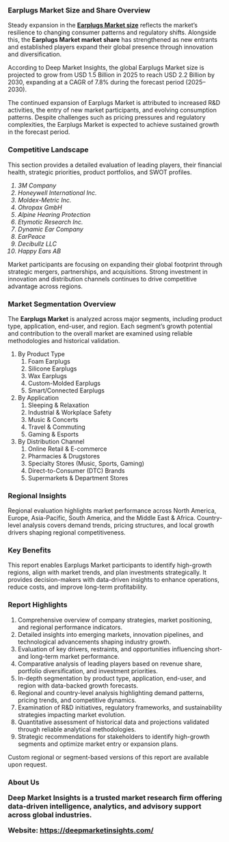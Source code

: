<h3>Earplugs Market Size and Share Overview</h3>
<p>Steady expansion in the <a href="https://deepmarketinsights.com/report/earplugs-market-research-report"><strong>Earplugs Market size</strong></a> reflects the market&rsquo;s resilience to changing consumer patterns and regulatory shifts. Alongside this, the <strong>Earplugs Market market share</strong> has strengthened as new entrants and established players expand their global presence through innovation and diversification.</p>
<p>According to Deep Market Insights, the global Earplugs Market  size is projected to grow from USD 1.5 Billion in 2025 to reach USD 2.2 Billion by 2030, expanding at a CAGR of 7.8% during the forecast period (2025–2030).</p>
<p>The continued expansion of Earplugs Market is attributed to increased R&amp;D activities, the entry of new market participants, and evolving consumption patterns. Despite challenges such as pricing pressures and regulatory complexities, the Earplugs Market is expected to achieve sustained growth in the forecast period.</p>
<h3>Competitive Landscape</h3>
<p>This section provides a detailed evaluation of leading players, their financial health, strategic priorities, product portfolios, and SWOT profiles.</p>
<p><em><ol>
<li>3M Company</li>
<li>Honeywell International Inc.</li>
<li>Moldex-Metric Inc.</li>
<li>Ohropax GmbH</li>
<li>Alpine Hearing Protection</li>
<li>Etymotic Research Inc.</li>
<li>Dynamic Ear Company</li>
<li>EarPeace</li>
<li>Decibullz LLC</li>
<li>Happy Ears AB</li>
</ol></em></p>
<p>Market participants are focusing on expanding their global footprint through strategic mergers, partnerships, and acquisitions. Strong investment in innovation and distribution channels continues to drive competitive advantage across regions.</p>
<h3>Market Segmentation Overview</h3>
<p>The <strong>Earplugs Market</strong> is analyzed across major segments, including product type, application, end-user, and region. Each segment&rsquo;s growth potential and contribution to the overall market are examined using reliable methodologies and historical validation.</p>
<p><ol>
<li>By Product Type
<ol>
<li>Foam Earplugs</li>
<li>Silicone Earplugs</li>
<li>Wax Earplugs</li>
<li>Custom-Molded Earplugs</li>
<li>Smart/Connected Earplugs</li>
</ol>
</li>
<li>By Application
<ol>
<li>Sleeping &amp; Relaxation</li>
<li>Industrial &amp; Workplace Safety</li>
<li>Music &amp; Concerts</li>
<li>Travel &amp; Commuting</li>
<li>Gaming &amp; Esports</li>
</ol>
</li>
<li>By Distribution Channel
<ol>
<li>Online Retail &amp; E-commerce</li>
<li>Pharmacies &amp; Drugstores</li>
<li>Specialty Stores (Music, Sports, Gaming)</li>
<li>Direct-to-Consumer (DTC) Brands</li>
<li>Supermarkets &amp; Department Stores</li>
</ol>
</li>
</ol></p>
<h3>Regional Insights</h3>
<p>Regional evaluation highlights market performance across North America, Europe, Asia-Pacific, South America, and the Middle East &amp; Africa. Country-level analysis covers demand trends, pricing structures, and local growth drivers shaping regional competitiveness.</p>
<h3>Key Benefits</h3>
<p>This report enables Earplugs Market participants to identify high-growth regions, align with market trends, and plan investments strategically. It provides decision-makers with data-driven insights to enhance operations, reduce costs, and improve long-term profitability.</p>
<h3>Report Highlights</h3>
<ol>
<li>Comprehensive overview of company strategies, market positioning, and regional performance indicators.</li>
<li>Detailed insights into emerging markets, innovation pipelines, and technological advancements shaping industry growth.</li>
<li>Evaluation of key drivers, restraints, and opportunities influencing short- and long-term market performance.</li>
<li>Comparative analysis of leading players based on revenue share, portfolio diversification, and investment priorities.</li>
<li>In-depth segmentation by product type, application, end-user, and region with data-backed growth forecasts.</li>
<li>Regional and country-level analysis highlighting demand patterns, pricing trends, and competitive dynamics.</li>
<li>Examination of R&amp;D initiatives, regulatory frameworks, and sustainability strategies impacting market evolution.</li>
<li>Quantitative assessment of historical data and projections validated through reliable analytical methodologies.</li>
<li>Strategic recommendations for stakeholders to identify high-growth segments and optimize market entry or expansion plans.</li>
</ol>
<p>Custom regional or segment-based versions of this report are available upon request.</p>
<h3>About Us</h215>
<p>Deep Market Insights is a trusted market research firm offering data-driven intelligence, analytics, and advisory support across global industries.</p>
<p><strong>Website:</strong> <a href="https://deepmarketinsights.com/"><strong>https://deepmarketinsights.com/</strong></a></p>
